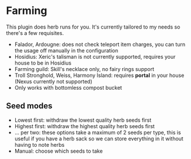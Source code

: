 # Farming

This plugin does herb runs for you. It's currently tailored to my needs so there's a few requisites.

* Falador, Ardougne: does not check teleport item charges, you can turn the usage off manually in
  the configuration
* Hosidius: Xeric's talisman is not currently supported, requires your house to be in Hosidius
* Farming guild: Skill's necklace only, no fairy rings support
* Troll Stronghold, Weiss, Harmony Island: requires **portal** in your house (Nexus currently not
  supported)
* Only works with bottomless compost bucket

## Seed modes

* Lowest first: withdraw the lowest quality herb seeds first
* Highest first: withdraw the highest quality herb seeds first
* ... per two: these options take a maximum of 2 seeds per type, this is useful if you have a herb
  sack so we can store everything in it without having to note herbs
* Manual: choose which seeds to take